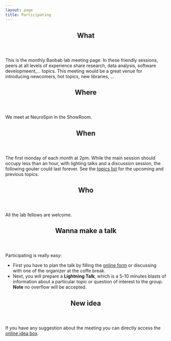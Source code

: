 ```yaml
---
layout: page
title: Participating
---
```



<header class="major">
  <h2>What</h2>
</header>

This is the monthly Baobab lab meeting page. In these friendly sessions,
peers at all levels of experience share research, data analysis,
software developmeent,... topics. This meeting would be a great venue
for introducing newcomers, hot topics, new libraries, ...

<header class="major">
  <h2>Where</h2>
</header>

We meet at NeuroSpin in the ShowRoom.

<header class="major">
  <h2>When</h2>
</header>

The first monday of each month at 2pm.
While the main session should occupy less than an hour, with lighting talks
and a discussion session, the following gouter could last forever.
See the [topics list]({{site.url}}{{site.baseurl}}/events.html)
for the upcoming and previous topics.

<header class="major">
  <h2>Who</h2>
</header>

All the lab fellows are welcome.

<header class="major">
  <h2>Wanna make a talk</h2>
</header>

Participating is really easy:

* First you have to plan the talk by filling the [online form](https://github.com/baobablab/labmeeting/issues/new/choose)
or discussing with one of the organizer at the coffe break.</li>
* Next, you will prepare a **Lightning Talk**, which is a 5-10 minutes blasts of information about a particular topic or
question of interest to the group. **Note** no overflow will be accepted.

<header class="major">
  <h2>New idea</h2>
</header>

If you have any suggestion about the meeting you can directly access the
[online idea box](https://github.com/baobablab/labmeeting/issues/new/choose).
